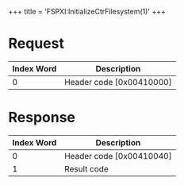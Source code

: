 +++
title = 'FSPXI:InitializeCtrFilesystem(1)'
+++

# Request

| Index Word | Description                |
|------------|----------------------------|
| 0          | Header code \[0x00410000\] |

# Response

| Index Word | Description                |
|------------|----------------------------|
| 0          | Header code \[0x00410040\] |
| 1          | Result code                |
